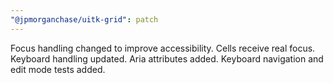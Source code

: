 ```yaml
---
"@jpmorganchase/uitk-grid": patch
---
```


Focus handling changed to improve accessibility. Cells receive real focus.
Keyboard handling updated.
Aria attributes added.
Keyboard navigation and edit mode tests added.
